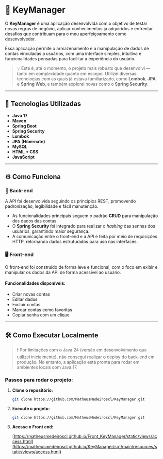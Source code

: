 # 🔐 KeyManager

O **KeyManager** é uma aplicação desenvolvida com o objetivo de testar novas regras de negócio, aplicar conhecimentos já adquiridos e enfrentar desafios que contribuam para o meu aperfeiçoamento como desenvolvedor.

Essa aplicação permite o armazenamento e a manipulação de dados de contas vinculadas a usuários, com uma interface simples, intuitiva e funcionalidades pensadas para facilitar a experiência do usuário.

> 💡 Este é, até o momento, o projeto mais robusto que desenvolvi — tanto em complexidade quanto em escopo. Utilizei diversas tecnologias com as quais já estava familiarizado, como **Lombok**, **JPA** e **Spring Web**, e também explorei novas como o **Spring Security**.

---

## 🚀 Tecnologias Utilizadas

- **Java 17**
- **Maven**
- **Spring Boot**
- **Spring Security**
- **Lombok**
- **JPA (Hibernate)**
- **MySQL**
- **HTML + CSS**
- **JavaScript**

---

## ⚙️ Como Funciona

### 🔧 Back-end
A API foi desenvolvida seguindo os princípios REST, promovendo padronização, legibilidade e fácil manutenção.

- As funcionalidades principais seguem o padrão **CRUD** para manipulação dos dados das contas.
- O **Spring Security** foi integrado para realizar o *hashing* das senhas dos usuários, garantindo maior segurança.
- A comunicação entre o front-end e a API é feita por meio de requisições HTTP, retornando dados estruturados para uso nas interfaces.

### 🖥️ Front-end
O front-end foi construído de forma leve e funcional, com o foco em exibir e manipular os dados da API de forma acessível ao usuário.

#### Funcionalidades disponíveis:
- Criar novas contas
- Editar dados
- Excluir contas
- Marcar contas como favoritas
- Copiar senha com um clique

---

## 🛠️ Como Executar Localmente

> ❗ Por limitações com o Java 24 (versão em desenvolvimento que utilizei inicialmente), não consegui realizar o deploy do back-end em produção. No entanto, a aplicação está pronta para rodar em ambientes locais com Java 17.

### Passos para rodar o projeto:

1. **Clone o repositório:**
   ```bash
   git clone https://github.com/MatheusMedeiroscl/KeyManager.git
2. **Execute o projeto:**
   ```bash
   git clone https://github.com/MatheusMedeiroscl/KeyManager.git
3. **Acesse o Front end:**
   
   [https://matheusmedeiroscl.github.io/Front_KeyManager/static/views/access.html](https://matheusmedeiroscl.github.io/KeyManager/src/main/resources/static/views/access.html)

